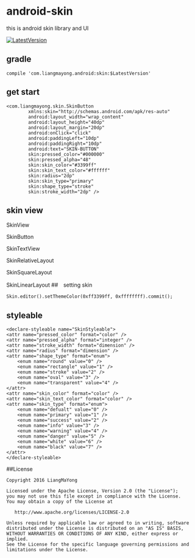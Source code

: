 ﻿# android-skin
this is android skin library and UI

[![LatestVersion](https://img.shields.io/badge/LatestVersion-1.0.0-brightgreen.svg?style=plastic) ](https://github.com/LiangMaYong/android-skin/releases/tag/V1.0.0)

## gradle
```
compile 'com.liangmayong.android:skin:$LatestVersion'
```
## get start
```
<com.liangmayong.skin.SkinButton
        xmlns:skin="http://schemas.android.com/apk/res-auto"
        android:layout_width="wrap_content"
        android:layout_height="40dp"
        android:layout_margin="20dp"
        android:onClick="click"
        android:paddingLeft="10dp"
        android:paddingRight="10dp"
        android:text="SKIN-BUTTON"
        skin:pressed_color="#000000"
        skin:pressed_alpha="48"
        skin:skin_color="#3399ff"
        skin:skin_text_color="#ffffff"
        skin:radius="2dp"
        skin:skin_type="primary"
        skin:shape_type="stroke"
        skin:stroke_width="2dp" />
```
## skin view
SkinView

SkinButton

SkinTextView

SkinRelativeLayout

SkinSquareLayout

SkinLinearLayout
##　setting skin
```
Skin.editor().setThemeColor(0xff3399ff, 0xffffffff).commit();
```

## styleable
```
<declare-styleable name="SkinStyleable">
<attr name="pressed_color" format="color" />
<attr name="pressed_alpha" format="integer" />
<attr name="stroke_width" format="dimension" />
<attr name="radius" format="dimension" />
<attr name="shape_type" format="enum">
    <enum name="round" value="0" />
    <enum name="rectangle" value="1" />
    <enum name="stroke" value="2" />
    <enum name="oval" value="3" />
    <enum name="transparent" value="4" />
</attr>
<attr name="skin_color" format="color" />
<attr name="skin_text_color" format="color" />
<attr name="skin_type" format="enum">
    <enum name="defualt" value="0" />
    <enum name="primary" value="1" />
    <enum name="success" value="2" />
    <enum name="info" value="3" />
    <enum name="warning" value="4" />
    <enum name="danger" value="5" />
    <enum name="white" value="6" />
    <enum name="black" value="7" />
</attr>
</declare-styleable>
```
##License
```
Copyright 2016 LiangMaYong

Licensed under the Apache License, Version 2.0 (the "License");
you may not use this file except in compliance with the License.
You may obtain a copy of the License at

   http://www.apache.org/licenses/LICENSE-2.0

Unless required by applicable law or agreed to in writing, software
distributed under the License is distributed on an "AS IS" BASIS,
WITHOUT WARRANTIES OR CONDITIONS OF ANY KIND, either express or implied.
See the License for the specific language governing permissions and
limitations under the License.
```
